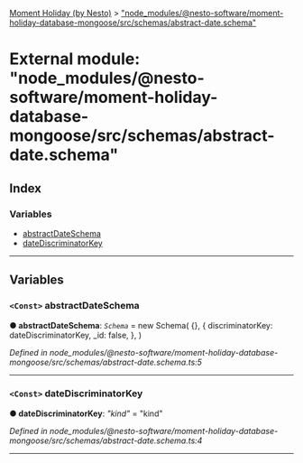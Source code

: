 [Moment Holiday (by Nesto)](../README.md) > ["node_modules/@nesto-software/moment-holiday-database-mongoose/src/schemas/abstract-date.schema"](../modules/_node_modules__nesto_software_moment_holiday_database_mongoose_src_schemas_abstract_date_schema_.md)

# External module: "node_modules/@nesto-software/moment-holiday-database-mongoose/src/schemas/abstract-date.schema"

## Index

### Variables

* [abstractDateSchema](_node_modules__nesto_software_moment_holiday_database_mongoose_src_schemas_abstract_date_schema_.md#abstractdateschema)
* [dateDiscriminatorKey](_node_modules__nesto_software_moment_holiday_database_mongoose_src_schemas_abstract_date_schema_.md#datediscriminatorkey)

---

## Variables

<a id="abstractdateschema"></a>

### `<Const>` abstractDateSchema

**● abstractDateSchema**: *`Schema`* =  new Schema(
    {},
    {
        discriminatorKey: dateDiscriminatorKey,
        _id: false,
    },
)

*Defined in node_modules/@nesto-software/moment-holiday-database-mongoose/src/schemas/abstract-date.schema.ts:5*

___
<a id="datediscriminatorkey"></a>

### `<Const>` dateDiscriminatorKey

**● dateDiscriminatorKey**: *"kind"* = "kind"

*Defined in node_modules/@nesto-software/moment-holiday-database-mongoose/src/schemas/abstract-date.schema.ts:4*

___

